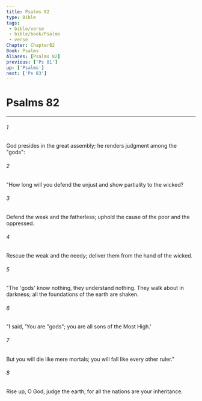 ```yaml
---
title: Psalms 82
type: Bible
tags:
 - bible/verse
 - bible/book/Psalms
 - verse
Chapter: Chapter82
Book: Psalms
Aliases: [Psalms 82]
previous: ['Ps 81']
up: ['Psalms']
next: ['Ps 83']
---
```

# Psalms 82

***


###### 1 
God presides in the great assembly; he renders judgment among the "gods": 

###### 2 
"How long will you defend the unjust and show partiality to the wicked? 

###### 3 
Defend the weak and the fatherless; uphold the cause of the poor and the oppressed. 

###### 4 
Rescue the weak and the needy; deliver them from the hand of the wicked. 

###### 5 
"The 'gods' know nothing, they understand nothing. They walk about in darkness; all the foundations of the earth are shaken. 

###### 6 
"I said, 'You are "gods"; you are all sons of the Most High.' 

###### 7 
But you will die like mere mortals; you will fall like every other ruler." 

###### 8 
Rise up, O God, judge the earth, for all the nations are your inheritance. 
